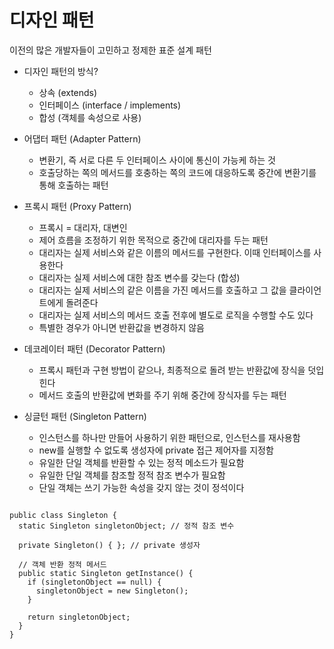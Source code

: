 # 디자인 패턴
이전의 많은 개발자들이 고민하고 정제한 표준 설계 패턴

- 디자인 패턴의 방식?
  - 상속 (extends)
  - 인터페이스 (interface / implements)
  - 합성 (객체를 속성으로 사용)
  
- 어댑터 패턴 (Adapter Pattern)
  - 변환기, 즉 서로 다른 두 인터페이스 사이에 통신이 가능케 하는 것
  - 호출당하는 쪽의 메서드를 호충하는 쪽의 코드에 대응하도록 중간에 변환기를 통해 호출하는 패턴
  
- 프록시 패턴 (Proxy Pattern)
  - 프록시 = 대리자, 대변인
  - 제어 흐름을 조정하기 위한 목적으로 중간에 대리자를 두는 패턴
  - 대리자는 실제 서비스와 같은 이름의 메서드를 구현한다. 이때 인터페이스를 사용한다
  - 대리자는 실제 서비스에 대한 참조 변수를 갖는다 (합성)
  - 대리자는 실제 서비스의 같은 이름을 가진 메서드를 호출하고 그 값을 클라이언트에게 돌려준다
  - 대리자는 실제 서비스의 메서드 호출 전후에 별도로 로직을 수행할 수도 있다
  - 특별한 경우가 아니면 반환값을 변경하지 않음
  
- 데코레이터 패턴 (Decorator Pattern)
  - 프록시 패턴과 구현 방법이 같으나, 최종적으로 돌려 받는 반환값에 장식을 덧입힌다
  - 메서드 호출의 반환값에 변화를 주기 위해 중간에 장식자를 두는 패턴
  
- 싱글턴 패턴 (Singleton Pattern)
  - 인스턴스를 하나만 만들어 사용하기 위한 패턴으로, 인스턴스를 재사용함
  - new를 실행할 수 없도록 생성자에 private 접근 제어자를 지정함
  - 유일한 단일 객체를 반환할 수 있는 정적 메소드가 필요함
  - 유일한 단일 객체를 참조할 정적 참조 변수가 필요함
  - 단일 객체는 쓰기 가능한 속성을 갖지 않는 것이 정석이다
  
```

public class Singleton {
  static Singleton singletonObject; // 정적 참조 변수
  
  private Singleton() { }; // private 생성자
  
  // 객체 반환 정적 메서드
  public static Singleton getInstance() {
    if (singletonObject == null) {
      singletonObject = new Singleton();
    }
    
    return singletonObject;
  }
}

```
